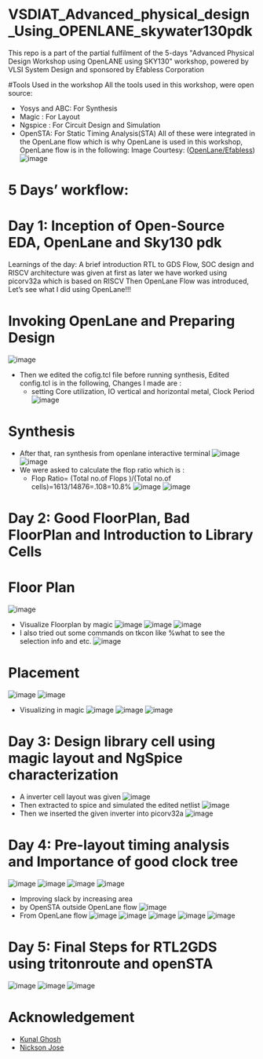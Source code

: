 # VSDIAT_Advanced_physical_design_Using_OPENLANE_skywater130pdk
This repo is a part of the partial fulfilment of the 5-days "Advanced Physical Design Workshop using OpenLANE using SKY130" workshop, powered by VLSI System Design and sponsored by Efabless Corporation

#Tools Used in the workshop
All the tools used in this workshop, were open source:
* Yosys and ABC: For Synthesis
* Magic : For Layout
* Ngspice : For Circuit Design and Simulation
* OpenSTA: For Static Timing Analysis(STA)
All of these were integrated in the OpenLane flow which is why OpenLane is used in this workshop, OpenLane flow is in the following: Image Courtesy: ([OpenLane/Efabless](https://github.com/efabless/openlane/blob/master/doc/openlane.flow.1.png))
![image](https://user-images.githubusercontent.com/46148300/183437184-febf53bc-7266-4e1f-9e79-e21f73bb50b3.png)

# 5 Days’ workflow:
# Day 1:  Inception of Open-Source EDA, OpenLane and Sky130 pdk
Learnings of the day:
A brief introduction RTL to GDS Flow, SOC design and RISCV architecture was given at first as later we have worked using picorv32a which is based on RISCV
Then OpenLane Flow was introduced, Let’s see what I did using OpenLane!!!
 
# Invoking OpenLane and Preparing Design
![image](https://user-images.githubusercontent.com/46148300/183443947-9eee4e29-614f-47c3-9a81-892991e533ef.png)
* Then we edited the cofig.tcl file before running synthesis, Edited config.tcl is in the following, Changes I made are :
   * setting Core utilization, IO vertical and horizontal metal, Clock Period 
![image](https://user-images.githubusercontent.com/46148300/183444998-92b8b354-6723-453c-8f96-989216050e6e.png)
# Synthesis
* After that, ran synthesis from openlane interactive terminal
![image](https://user-images.githubusercontent.com/46148300/183445411-ecff8b83-2587-4774-b9b7-e14ad0d32086.png)
![image](https://user-images.githubusercontent.com/46148300/183445680-b6fb60b1-e54d-464a-ac79-6b1ea5968289.png)
* We were asked to calculate the flop ratio which is :
  * Flop Ratio= (Total no.of Flops )/(Total no.of cells)=1613/14876=.108=10.8%
![image](https://user-images.githubusercontent.com/46148300/183447701-63f08942-251f-430b-beb3-7ccf82f10789.png)
![image](https://user-images.githubusercontent.com/46148300/183447787-92e36f9c-f894-45d0-970a-2175079c79ad.png)

# Day 2:   Good FloorPlan, Bad FloorPlan and Introduction to Library Cells
# Floor Plan
![image](https://user-images.githubusercontent.com/46148300/183449816-d9aa4166-bda4-4adb-81a5-a2b40c5e301d.png)
* Visualize Floorplan by magic 
![image](https://user-images.githubusercontent.com/46148300/183451672-4e8b0200-74a5-49af-a774-0939e52a7118.png)
![image](https://user-images.githubusercontent.com/46148300/183451707-68bf16b9-b371-4fb5-86c3-5b7482aa5da6.png)
![image](https://user-images.githubusercontent.com/46148300/183451754-60081f82-4d40-49a0-81e7-9818ed478841.png)
* I also tried out some commands on tkcon like %what to see the selection info and etc.
![image](https://user-images.githubusercontent.com/46148300/183451989-e6869862-449d-4a55-bd10-ec6f6c683b01.png)

# Placement 
![image](https://user-images.githubusercontent.com/46148300/183452847-af35d889-559f-4165-a1da-d49b6bc9ca92.png)
![image](https://user-images.githubusercontent.com/46148300/183452884-68a412b1-debc-4511-8e0e-5982242f03f8.png)
* Visualizing in magic 
![image](https://user-images.githubusercontent.com/46148300/183452964-8d5c9a73-08f4-4371-82eb-3b7ff594b768.png)
![image](https://user-images.githubusercontent.com/46148300/183453002-a5533860-4530-42fd-8fc9-ba46578bcd27.png)
![image](https://user-images.githubusercontent.com/46148300/183453116-7914edc4-308c-4c05-be8f-e8cd3fd8ea1a.png)

# Day 3:  Design library cell using magic layout and NgSpice characterization
* A inverter cell layout was given
![image](https://user-images.githubusercontent.com/46148300/183455221-94a5f474-b66a-4736-9370-15ed12730791.png)
* Then extracted to spice and simulated the edited netlist
![image](https://user-images.githubusercontent.com/46148300/183455577-e6930620-50b8-4276-833a-e93d82be07d5.png)
* Then we inserted the given inverter into picorv32a 
![image](https://user-images.githubusercontent.com/46148300/183457903-90808123-7db0-4d4e-b2eb-d742426c569b.png)

# Day 4: Pre-layout timing analysis and  Importance of good clock tree
![image](https://user-images.githubusercontent.com/46148300/183456760-bae40703-0579-4feb-954b-f1ee19dd81b9.png)
![image](https://user-images.githubusercontent.com/46148300/183458038-72375f92-8f06-4b64-bfe3-14d16c2d30aa.png)
![image](https://user-images.githubusercontent.com/46148300/183458058-9615a501-3179-4375-9afd-8de5627ff27c.png)
![image](https://user-images.githubusercontent.com/46148300/183458078-a84eff76-d18e-4202-8af6-0e3f32d937fb.png)

* Improving slack by increasing area 
* by OpenSTA outside OpenLane flow
![image](https://user-images.githubusercontent.com/46148300/183457865-ace5ef71-9702-400f-96eb-e7bdd9b8a37b.png)
* From OpenLane flow
![image](https://user-images.githubusercontent.com/46148300/183458360-b5500f95-8b88-4952-a321-aada175ebd63.png)
![image](https://user-images.githubusercontent.com/46148300/183457826-2a3bf1e0-90b8-4f5c-9fdb-d7c481c19f58.png)
![image](https://user-images.githubusercontent.com/46148300/183458522-90f3f06c-e801-4a71-aa95-dbd7a37243d5.png)
![image](https://user-images.githubusercontent.com/46148300/183458598-7fec59c2-d14e-4c74-b0b9-7057927523f9.png)
![image](https://user-images.githubusercontent.com/46148300/183458621-ea0b2bfb-8411-482b-8679-f8f870fe7d32.png)

# Day 5: Final Steps for RTL2GDS using tritonroute and openSTA
![image](https://user-images.githubusercontent.com/46148300/183459380-0d5ee6d1-9849-4565-93bc-ef39e169aa9c.png)
![image](https://user-images.githubusercontent.com/46148300/183459456-4b09bdc6-d765-4ebe-8b2c-cd78d63ad488.png)
![image](https://user-images.githubusercontent.com/46148300/183459484-e3f3e949-931a-4c04-a031-3b9c5000648d.png)

# Acknowledgement
* [Kunal Ghosh](https://github.com/kunalg123)
* [Nickson Jose](https://github.com/nickson-jose)






